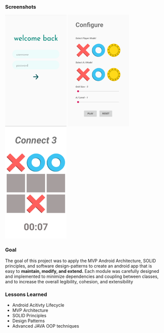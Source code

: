### Screenshots

<p float="left" align="centre">
  <img src="images/login.png" width="200" height="362"/>
  <img src="images/token_selection.png" width="200" height="362"/> 
  <img src="images/connect.png" width="200" height="362"/>
</p>

### Goal

The goal of this project was to apply the MVP Android Architecture, SOLID principles, and software design-patterns to create an android app that is easy to **maintain, modify, and extend.** Each module was carefully designed and implemented to minimize dependencies and coupling between classes, and to increase the overall legibility, cohesion, and extensibility

### Lessons Learned

- Android Acitivty Lifecycle
- MVP Architecture
- SOLID Principles
- Design Patterns
- Advanced JAVA OOP techniques
